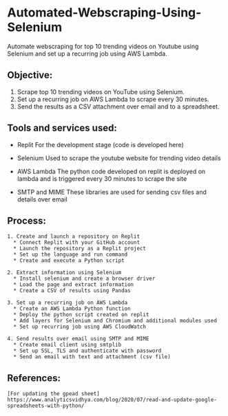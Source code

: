 # Automated-Webscraping-Using-Selenium
Automate webscraping for top 10 trending videos on Youtube using Selenium and set up a recurring job using AWS Lambda.

## Objective:
  1. Scrape top 10 trending videos on YouTube using Selenium.
  2. Set up a recurring job on AWS Lambda to scrape every 30 minutes.
  3. Send the results as a CSV attachment over email and to a spreadsheet.

## Tools and services used:
  * Replit
    For the development stage (code is developed here)
    
  * Selenium
    Used to scrape the youtube website for trending video details
    
  * AWS Lambda
    The python code developed on replit is deployed on lambda and is triggered every 30 minutes to scrape the site
    
  * SMTP and MIME
    These libraries are used for sending csv files and details over email

  ## Process:
 
    1. Create and launch a repository on Replit
      * Connect Replit with your GitHub account
      * Launch the repository as a Replit project
      * Set up the language and run command
      * Create and execute a Python script
        
    2. Extract information using Selenium
      * Install selenium and create a browser driver
      * Load the page and extract information
      * Create a CSV of results using Pandas
        
    3. Set up a recurring job on AWS Lambda
      * Create an AWS Lambda Python function
      * Deploy the python script created on replit
      * Add layers for Selenium and Chromium and additional modules used
      * Set up recurring job using AWS CloudWatch
        
    4. Send results over email using SMTP and MIME
      * Create email client using smtplib
      * Set up SSL, TLS and authenticate with password
      * Send an email with text and attachment (csv file)

  ## References:
    [For updating the gpead sheet]
    https://www.analyticsvidhya.com/blog/2020/07/read-and-update-google-spreadsheets-with-python/
